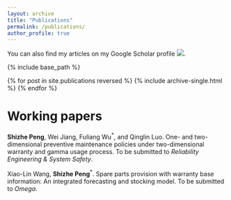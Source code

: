```yaml
---
layout: archive
title: "Publications"
permalink: /publications/
author_profile: true
---
```


You can also find my articles on my Google Scholar profile <a href='https://scholar.google.com/citations?user=V2KUfigAAAAJ&hl'><img src="https://img.shields.io/badge/citations%20-30-9cf?style=flat-square&logo=Google%20Scholar&labelColor=f6f6f6&color=9cf&style=flat&label=citations"></a>.

{% include base_path %}

{% for post in site.publications reversed %}
  {% include archive-single.html %}
{% endfor %}

Working papers
======
<b>Shizhe Peng</b>, Wei Jiang, Fuliang Wu<sup>*</sup>, and Qinglin Luo. One- and two-dimensional preventive maintenance policies under two-dimensional warranty and gamma usage process. To be submitted to <i>Reliability Engineering & System Safety</i>.

Xiao-Lin Wang, <b>Shizhe Peng</b><sup>*</sup>. Spare parts provision with warranty base information: An integrated forecasting and stocking model. To be submitted to <i>Omega</i>.
